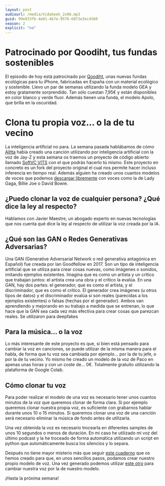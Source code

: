 ```yaml
---
layout: post
audiourl: /media/VidaGeek_2x06.mp3
guid: 99e833fb-4e01-4b7e-9576-6073e3ec4560
season: 2
explicit: "no"
---
```


# Patrocinado por Qoodiht, tus fundas sostenibles
El episodio de hoy está patrocinado por [Qoodiht][qoodiht], unas nuevas fundas ecológicas para tu iPhone, fabricadas en España con un material ecológico y sostenible. Llevo un par de semanas utilizando la funda modelo GEA y estoy gratamente sorprendido. Tan sólo cuestan 7,95€ y están disponibles en color blanco y verde fluor. Además tienen una funda, el modelo Apolo, que brilla en la oscuridad.

# Clona tu propia voz... o la de tu vecino
La inteligencia artificial no para. La semana pasada hablábamos de cómo [Alltta][alltta] había creado una canción utilizando por inteligencia artificial con la voz de Jay-Z y esta semana os traemos un proyecto de código abierto llamado [SoftVC VITS][softvc] con el que podrás hacerlo tú mismo. Este proyecto en concreto es un fork del proyecto original el cual nos permite hacer incluso inferencia en tiempo real. Además alguien ha creado unos cuantos modelos de voces que podemos [descargar libremente][modelos] con voces como la de Lady Gaga, Billie Joe o David Bowie. 

## ¿Puedo clonar la voz de cualquier persona? ¿Qué dice la ley al respecto?
Hablamos con Javier Maestre, un abogado experto en nuevas tecnologías que nos cuenta qué dice la ley al respecto de utilizar la voz creada por la IA.

## ¿Qué son las GAN o Redes Generativas Adversarias?
Una GAN (Generative Adversarial Network o red generativa antagónica en Español) fue creada por Ian Goodfellow en 2017. Son un tipo de inteligencia artificial que se utiliza para crear cosas nuevas, como imágenes o sonidos, imitando ejemplos existentes. Imagina que es como un artista y un crítico que trabajan juntos: el artista crea una obra y el crítico la evalúa. En una GAN, hay dos partes: el generador, que es como el artista, y el discriminador, que es como el crítico. El generador crea imágenes (u otros tipos de datos) y el discriminador evalúa si son reales (parecidas a los ejemplos existentes) o falsas (hechas por el generador). Ambos van aprendiendo y mejorando en su trabajo a medida que se entrenan, lo que hace que la GAN sea cada vez más efectiva para crear cosas que parezcan reales.
Se utilizaron para deepfakes


## Para la música... o la voz
Lo más interesante de este proyecto es que, si bien está pensado para cambiar la voz en canciones, se puede utilizar de la misma manera para el habla, de forma que tu voz sea cambiada por ejemplo... por la de tu jefe, o por la de tu vecino. Yo mismo he creado un modelo de la voz de Paco en apenas unas horas y con un coste de... 0€. Totalmente gratuito utilizando la plataforma de Google Colab. 

## Cómo clonar tu voz
Para poder realizar el modelo de una voz es necesario tener unos cuantos minutos de la voz que queremos clonar de forma clara. Si por ejemplo queremos clonar nuestra propia voz, es suficiente con grabarnos hablar durante unos 10 o 15 minutos. Si queremos clonar una voz de una canción será necesario eliminar la música de fondo  antes de utilizarla.

Una vez obtenida la voz es necesario trocearla en diferentes samples de unos 10 segundos o menos de duración. En mi caso he utilizado mi voz del último podcast y la he troceado de forma automática utilizando un script en python que automáticamente busca los silencios y lo separa.

Después no tiene mayor misterio más que seguir [este cuaderno][notebook] que os hemos creado para que, en unos sencillos pasos, podamos crear nuestro propio modelo de voz. Una vez generado podemos utilizar [este otro][notebook2] para cambiar nuestra voz por la de nuestro modelo.




¡Hasta la próxima semana!

[alltta]: https://open.spotify.com/artist/1si6mnxJ6IpTOTW13ECa0o
[softvc]: https://github.com/voicepaw/so-vits-svc-fork
[modelos]: https://huggingface.co/marcoc2/so-vits-svc-4.0-models
[notebook]: https://vidageek.com/entrenarvoz
[notebook2]: https://colab.research.google.com/github/34j/so-vits-svc-fork/blob/main/notebooks/so-vits-svc-fork-4.0.ipynb
[qoodiht]: https://qoodiht.myshopify.com